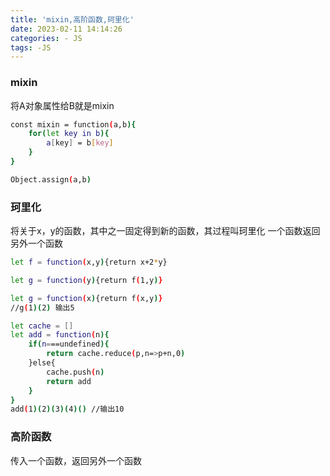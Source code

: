 ```yaml
---
title: 'mixin,高阶函数,珂里化'
date: 2023-02-11 14:14:26
categories: - JS
tags: -JS
---
```


### mixin
将A对象属性给B就是mixin
```bash
const mixin = function(a,b){
    for(let key in b){
        a[key] = b[key]
    }
}

Object.assign(a,b)
```

### 珂里化
将关于x，y的函数，其中之一固定得到新的函数，其过程叫珂里化
一个函数返回另外一个函数
```bash
let f = function(x,y){return x+2*y}

let g = function(y){return f(1,y)}

let g = function(x){return f(x,y)}
//g(1)(2) 输出5

let cache = []
let add = function(n){
    if(n===undefined){
        return cache.reduce(p,n=>p+n,0)
    }else{
        cache.push(n)
        return add
    }
}
add(1)(2)(3)(4)() //输出10
```

### 高阶函数
传入一个函数，返回另外一个函数